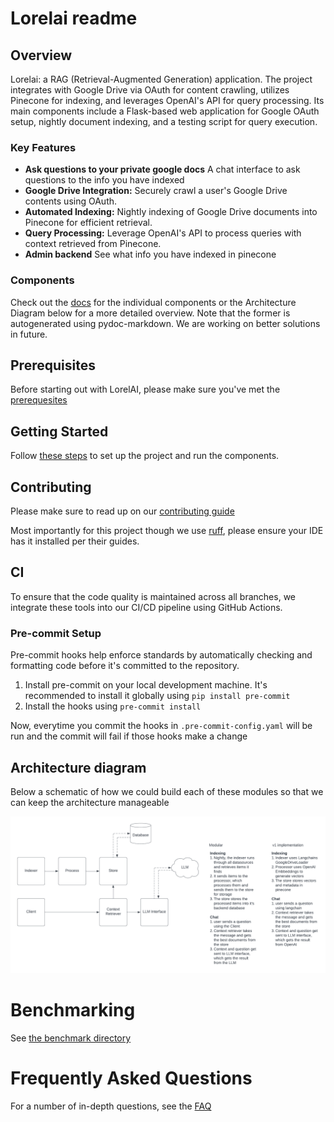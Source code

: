 # Lorelai readme

## Overview

Lorelai: a RAG (Retrieval-Augmented Generation) application. The project integrates with Google Drive via OAuth for content crawling, utilizes Pinecone for indexing, and leverages OpenAI's API for query processing. Its main components include a Flask-based web application for Google OAuth setup, nightly document indexing, and a testing script for query execution.

### Key Features

- **Ask questions to your private google docs** A chat interface to ask questions to the info you have indexed
- **Google Drive Integration:** Securely crawl a user's Google Drive contents using OAuth.
- **Automated Indexing:** Nightly indexing of Google Drive documents into Pinecone for efficient retrieval.
- **Query Processing:** Leverage OpenAI's API to process queries with context retrieved from Pinecone.
- **Admin backend** See what info you have indexed in pinecone

### Components
Check out the [docs](./docs/main.md) for the individual components or the Architecture Diagram below for a more detailed overview.
Note that the former is autogenerated using pydoc-markdown. We are working on better solutions in future.

## Prerequisites
Before starting out with LorelAI, please make sure you've met the [prerequesites](./prerequisites.md)

## Getting Started
Follow [these steps](getting_started.md) to set up the project and run the components.

## Contributing
Please make sure to read up on our [contributing guide](https://github.com/helixiora/.github/blob/main/CONTRIBUTING.md)

Most importantly for this project though we use [ruff](https://docs.astral.sh/ruff/), please ensure your IDE has it installed per their guides.

## CI

To ensure that the code quality is maintained across all branches, we integrate these tools into our CI/CD pipeline using GitHub Actions.

### Pre-commit Setup

Pre-commit hooks help enforce standards by automatically checking and formatting code before it's committed to the repository.

1. Install pre-commit on your local development machine. It's recommended to install it globally using `pip install pre-commit`
2. Install the hooks using `pre-commit install`

Now, everytime you commit the hooks in `.pre-commit-config.yaml` will be run and the commit will fail if those hooks make a change

## Architecture diagram

Below a schematic of how we could build each of these modules so that we can keep the architecture manageable

![Lorelai System Diagram](./imgs/Lorelai%20System%20Diagram.png)

# Benchmarking

See [the benchmark directory](benchmark/readme.md)

# Frequently Asked Questions
For a number of in-depth questions, see the [FAQ](docs/faq.md)

